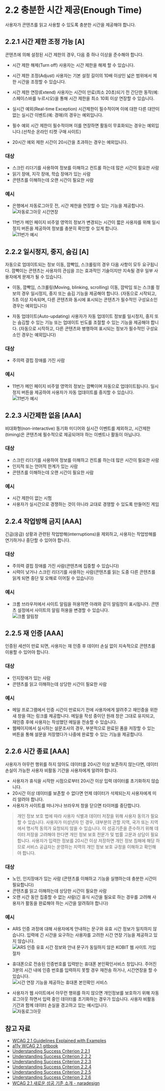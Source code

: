 # 2.2 충분한 시간 제공(Enough Time)

사용자가 콘텐츠를 읽고 사용할 수 있도록 충분한 시간을 제공해야 합니다.

## 2.2.1 시간 제한 조정 가능 [A]

콘텐츠에 의해 설정된 시간 제한의 경우, 다음 중 하나 이상을 준수해야 합니다.

- 시간 제한 해제(Turn off)
  사용자는 시간 제한을 해제 할 수 있습니다.

- 시간 제한 조정(Adjust)
  사용자는 기본 설정 길이의 10배 이상인 넓은 범위에서 제한 시간을 조정할 수 있습니다.

- 시간 제한 연장(Extend)
  사용자는 시간이 만료(최소 20초)되기 전 간단한 동작(예: 스페이스바를 누르시오)을 통해 시간 제한을 최소 10회 이상 연장할 수 있습니다.

- 실시간 예외(Real-time Exception)
  시간제한이 필수적이며 이에 대한 다른 대안이 없는 실시간 이벤트(예: 경매)의 경우는 예외입니다.

- 필수 예외
  시간 제한이 필수적이며 이를 연장하면 활동이 무효화되는 경우는 예외입니다.(선착순 온라인 티켓 구매 사이트)

- 20시간 예외
  제한 시간이 20시간을 초과하는 경우는 예외입니다.

### 대상

- 스크린 리더기를 사용하여 정보를 이해하고 컨트롤 하는데 많은 시간이 필요한 사람
- 읽기 장애, 지각 장애, 학습 장애가 있는 사람
- 콘텐츠를 이해하는데 오랜 시간이 필요한 사람

### 예시

- 은행에서 자동로그아웃 전, 시간 제한을 연장할 수 있는 기능을 제공합니다.  
  ![자동로그아웃 시간연장](./img/bank.JPG)

- 11번가 메인 페이지 비주얼 영역의 정보가 변경되는 시간이 짧은 사용자를 위해 일시정지 버튼을 제공하여 정보를 충분히 확인할 수 있게 합니다.  
  ![11번가 예시](./img/11st.JPG)

## 2.2.2 일시정지, 중지, 숨김 [A]

자동으로 업데이트되는 정보 이동, 깜빡임, 스크롤링의 경우 다음 사항이 모두 요구됩니다. 깜빡이는 콘텐츠는 사용자의 관심을 끄는 효과적인 기술이지만 지속될 경우 일부 사용자에게 문제가 될 수 있습니다.

- 이동, 깜빡임, 스크롤링(Moving, blinking, scrolling)
  이동, 깜박임 또는 스크롤 정보의 경우 일시정지, 중지 또는 숨김 기능을 제공해야 합니다. (자동으로 시작되고, 5초 이상 지속되며, 다른 콘텐츠와 동시에 표시되는 콘텐츠가 필수적인 구성요소인 경우는 예외입니다)

- 자동 업데이트(Auto-updating)
  사용자가 자동 업데이트 정보를 일시정지, 중지 또는 숨김할 수 있는 기능 또는 업데이트 빈도를 조절할 수 있는 기능을 제공해야 합니다. (자동으로 시작하고, 다른 콘텐츠와 병행하여 표시되는 정보가 필수적인 구성요소인 경우는 예외입니다)

### 대상

- 주의력 결핍 장애를 가진 사람

### 예시

- 11번가 메인 페이지 비주얼 영역의 정보는 깜빡이며 자동으로 업데이트됩니다. 일시정지 버튼을 제공하여 사용자가 자동 업데이트를 중지할 수 있습니다.  
  ![11번가 예시](./img/11st.JPG)

## 2.2.3 시간제한 없음 [AAA]

비대화형(non-interactive) 동기화 미디어와 실시간 이벤트를 제외하고, 시간제한(timing)은 콘텐츠에 필수적으로 제공되어야 하는 이벤트나 활동이 아닙니다.

### 대상

- 스크린 리더기를 사용하여 정보를 이해하고 컨트롤 하는데 많은 시간이 필요한 사람
- 인지적 또는 언어적 한계가 있는 사람
- 콘텐츠를 이해하는데 오랜 시간이 필요한 사람

### 예시

- 시간 제한이 없는 시험
- 사용자가 실시간으로 경쟁하는 것이 아니라 교대로 경쟁할 수 있도록 만들어진 게임

## 2.2.4 작업방해 금지 [AAA]

긴급(응급) 상황과 관련된 작업방해(interruptions)을 제외하고, 사용자는 작업방해를 연기하거나 중단할 수 있어야 합니다.

### 대상

- 주의력 결핍 장애를 가진 사람(콘텐츠에 집중할 수 있습니다)
- 시력이 낮거나 스크린 리더기를 사용하는 사람(콘텐츠를 읽는 도중 다른 콘텐츠를 읽게 되면 중단 및 오해로 이어질 수 있습니다)

### 예시

- 크롬 브라우저에서 사이트 알림을 허용하면 아래와 같이 알림창이 표시됩니다. 콘텐츠 설정에서 사이트의 알림 허용을 변경할 수 있습니다.  
  ![크롬 알림창](./img/alarm.JPG)

## 2.2.5 재 인증 [AAA]

인증된 세션이 만료 되면, 사용자는 재 인증 후 데이터 손실 없이 지속적으로 콘텐츠를 이용할 수 있어야 합니다.

### 대상

- 인지장애가 있는 사람
- 콘텐츠를 읽고 이해하는데 상당한 시간이 필요한 사람

### 예시

- 메일 프로그램에서 인증 시간이 만료되기 전에 사용자에게 알려주고 재인증을 위한 새 창을 여는 링크를 제공합니다. 메일을 작성 중이던 원래 창은 그대로 유지되고, 재인증 후에 사용자는 작성했던 메일을 전송할 수 있습니다.
- 웹페이지에서 실시하는 설문조사의 경우, 부분적으로 완료된 폼을 저장할 수 있는 버튼을 통해 설문을 저장했다가 나중에 완료할 수 있는 기능을 제공합니다.

## 2.2.6 시간 종료 [AAA]

사용자가 아무런 행위를 하지 않아도 데이터를 20시간 이상 보존하지 않는다면, 데이터 손실이 가능한 사용자 비활동 기간을 사용자에게 알려야 합니다.

- 사용자가 휴식을 시작한 시점으로부터 20시간 이상 입력 데이터를 초기화하지 않습니다.
- 20시간 이상 데이터를 보존할 수 없다면 언제 데이터가 삭제되는지 사용자에게 미리 알려야 합니다.
- 사용자가 사이트를 떠나거나 브라우저 창을 닫으면 타이머를 중단합니다.

> 개인 정보 보호 법에 따라 사용자 식별과 데이터 저장을 위해 사용자 동의가 필요할 수 있습니다. 사용자가 미성년자 인 경우, 대부분의 관할 지역, 국가 또는 지역에서 명시적 동의가 요청되지 않을 수 있습니다.
> 이 성공기준을 준수하기 위해 데이터 저장을 고려해야 한다면 개인 정보 보호 전문가 및 법률 고문과 상담이 필요합니다.
> 사용자가 입력한 정보를 20시간 이상 저장하면 개인 정보 침해에 해당 하므로 서비스 공급자는 운영하는 지역의 개인 정보 보호 규정을 이해하고 확인해야 합니다.

### 대상

- 노인, 인지장애가 있는 사람 (콘텐츠를 이해하고 기능을 실행하는데 충분한 시간이 필요합니다)
- 콘텐츠를 읽고 이해하는데 상당한 시간이 필요한 사람
- 오랜 시간 동안 집중할 수 없는 사람(긴 휴식 시간을 필요로 하는 경우를 고려해 사용자가 활동을 완료해야 하는 시간을 알려줘야 합니다)

### 예시

- ARS 인증 과정에 대해 사용자에게 안내하는 문구와 유효 시간 정보가 일치하지 않습니다. 입력에 긴 시간을 요구하는 사용자를 고려한 시간 연장 기능을 제공하고 있지 않습니다.  
  ![ARS 인증 유효 시간 정보와 안내 문구가 동일하지 않은 KOBIT 웹 사이트 가입 절차](./img/ars-bad.png)

- 휴대폰으로 전송된 인증번호를 입력받는 휴대폰 본인확인서비스 창입니다. 주어진 3분의 시간 내에 인증 번호를 입력하지 못할 경우 재전송 하거나, 시간연장을 할 수 있습니다.  
  ![시간 연장 기능을 제공하는 휴대폰 본인확인 서비스](./img/ars-good.png)

- 사용자가 웹 사이트에서 아무런 행위를 하지 않으면 개인정보를 보호하기 위해 자동 로그아웃 하면서 입력 중인 데이터를 초기화하는 경우가 있습니다. 사용자 비활동 기간과 함께 데이터 손실을 경고하고 있는 예시입니다.  
  ![자동로그아웃](https://naradesign.github.io/img/wcag-21-226-1.png)

## 참고 자료

- [WCAG 2.1 Guidelines Explained with Examples](https://www.c2experience.com/blog/wcag-21-guidelines-explained-with-examples)
- [a11y WCAG 2.1 gitbook](https://a11y.gitbook.io/wcag/2-operable/2.5-input-modalities)
- [Understanding Success Criterion 2.2.1](https://www.w3.org/WAI/WCAG21/Understanding/timing-adjustable.html)
- [Understanding Success Criterion 2.2.2](https://www.w3.org/WAI/WCAG21/Understanding/pause-stop-hide.html)
- [Understanding Success Criterion 2.2.3](https://www.w3.org/WAI/WCAG21/Understanding/no-timing.html)
- [Understanding Success Criterion 2.2.4](https://www.w3.org/WAI/WCAG21/Understanding/interruptions.html)
- [Understanding Success Criterion 2.2.5](https://www.w3.org/WAI/WCAG21/Understanding/re-authenticating.html)
- [Understanding Success Criterion 2.2.6](https://www.w3.org/WAI/WCAG21/Understanding/timeouts.html)
- [WCAG 2.1 새로운 성공 기준 소개 - naradesign](https://naradesign.github.io/wcag-2.1.html)
